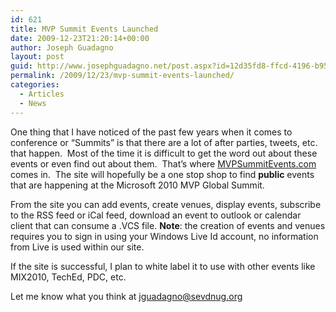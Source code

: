 ```yaml
---
id: 621
title: MVP Summit Events Launched
date: 2009-12-23T21:20:14+00:00
author: Joseph Guadagno
layout: post
guid: http://www.josephguadagno.net/post.aspx?id=12d35fd8-ffcd-4196-b956-784ea4813e49
permalink: /2009/12/23/mvp-summit-events-launched/
categories:
  - Articles
  - News
---
```

<p>One thing that I have noticed of the past few years when it comes to conference or “Summits” is that there are a lot of after parties, tweets, etc. that happen.&#160; Most of the time it is difficult to get the word out about these events or even find out about them.&#160; That’s where <a href="http://www.mvpsummitevents.com" target="_blank">MVPSummitEvents.com</a> comes in.&#160; The site will hopefully be a one stop shop to find <strong>public</strong> events that are happening at the Microsoft 2010 MVP Global Summit. </p>  <p>From the site you can add events, create venues, display events, subscribe to the RSS feed or iCal feed, download an event to outlook or calendar client that can consume a .VCS file. <strong>Note</strong>: the creation of events and venues requires you to sign in using your Windows Live Id account, no information from Live is used within our site.</p>  <p>If the site is successful, I plan to white label it to use with other events like MIX2010, TechEd, PDC, etc.</p>  <p>Let me know what you think at <a href="mailto:jguadagno@sevdnug.org">jguadagno@sevdnug.org</a></p>
